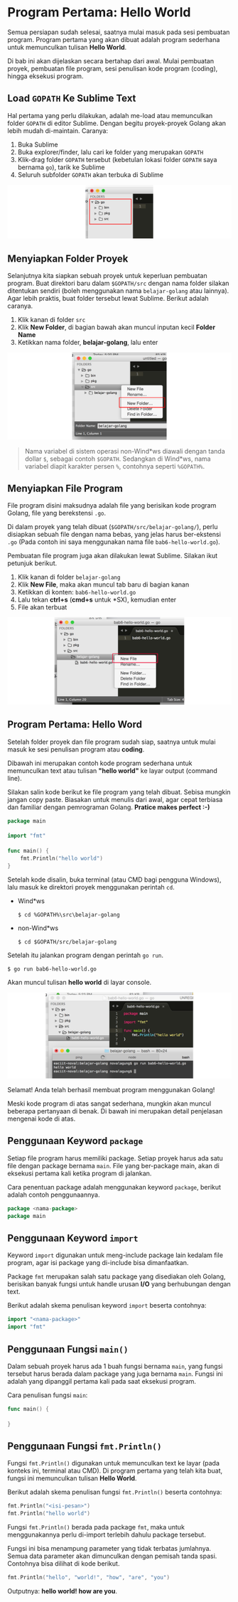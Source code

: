 # Program Pertama: Hello World

Semua persiapan sudah selesai, saatnya mulai masuk pada sesi pembuatan program. Program pertama yang akan dibuat adalah program sederhana untuk memunculkan tulisan **Hello World**.

Di bab ini akan dijelaskan secara bertahap dari awal. Mulai pembuatan proyek, pembuatan file program, sesi penulisan kode program (coding), hingga eksekusi program.

## Load `GOPATH` Ke Sublime Text

Hal pertama yang perlu dilakukan, adalah me-load atau memunculkan folder `GOPATH` di editor Sublime. Dengan begitu proyek-proyek Golang akan lebih mudah di-maintain. Caranya:

 1. Buka Sublime
 2. Buka explorer/finder, lalu cari ke folder yang merupakan `GOPATH`
 3. Klik-drag folder `GOPATH` tersebut (kebetulan lokasi folder `GOPATH` saya bernama `go`), tarik ke Sublime
 4. Seluruh subfolder `GOPATH` akan terbuka di Sublime

![Gopath di sublime](images/6_1_sublime_project_explorer.png)

## Menyiapkan Folder Proyek

Selanjutnya kita siapkan sebuah proyek untuk keperluan pembuatan program. Buat direktori baru dalam `$GOPATH/src` dengan nama folder silakan ditentukan sendiri (boleh menggunakan nama `belajar-golang` atau lainnya). Agar lebih praktis, buat folder tersebut lewat Sublime. Berikut adalah caranya.

 1. Klik kanan di folder `src`
 2. Klik **New Folder**, di bagian bawah akan muncul inputan kecil **Folder Name**
 3. Ketikkan nama folder, **belajar-golang**, lalu enter

![Buat proyek di sublime](images/6_2_new_project_on_sublime.png)

> Nama variabel di sistem operasi non-Wind\*ws diawali dengan tanda dollar `$`, sebagai contoh `$GOPATH`. Sedangkan di Wind\*ws, nama variabel diapit karakter persen `%`, contohnya seperti `%GOPATH%`.

## Menyiapkan File Program

File program disini maksudnya adalah file yang berisikan kode program Golang, file yang berekstensi `.go`.

Di dalam proyek yang telah dibuat (`$GOPATH/src/belajar-golang/`), perlu disiapkan sebuah file dengan nama bebas, yang jelas harus ber-ekstensi `.go` (Pada contoh ini saya menggunakan nama file `bab6-hello-world.go`).

Pembuatan file program juga akan dilakukan lewat Sublime. Silakan ikut petunjuk berikut.

 1. Klik kanan di folder `belajar-golang`
 2. Klik **New File**, maka akan muncul tab baru di bagian kanan
 3. Ketikkan di konten: `bab6-hello-world.go`
 4. Lalu tekan **ctrl+s** (**cmd+s** untuk \*SX), kemudian enter
 5. File akan terbuat

![Buat file di sublime](images/6_3_new_file_on_sublime.png)

## Program Pertama: Hello Word

Setelah folder proyek dan file program sudah siap, saatnya untuk mulai masuk ke sesi penulisan program atau **coding**.

Dibawah ini merupakan contoh kode program sederhana untuk memunculkan text atau tulisan **"hello world"** ke layar output (command line).

Silakan salin kode berikut ke file program yang telah dibuat. Sebisa mungkin jangan copy paste. Biasakan untuk menulis dari awal, agar cepat terbiasa dan familiar dengan pemrograman Golang. **Pratice makes perfect :-)**

```go
package main

import "fmt"

func main() {
    fmt.Println("hello world")
}
```

Setelah kode disalin, buka terminal (atau CMD bagi pengguna Wind*o*ws), lalu masuk ke direktori proyek menggunakan perintah `cd`.

 - Wind\*ws

    ```
    $ cd %GOPATH%\src\belajar-golang
    ```

 - non-Wind\*ws

    ```
    $ cd $GOPATH/src/belajar-golang
    ```


Setelah itu jalankan program dengan perintah `go run`.

```
$ go run bab6-hello-world.go 
```

Akan muncul tulisan **hello world** di layar console.

![Menjalankan program](images/6_4_execute_hello_world.png)

Selamat! Anda telah berhasil membuat program menggunakan Golang!

Meski kode program di atas sangat sederhana, mungkin akan muncul beberapa pertanyaan di benak. Di bawah ini merupakan detail penjelasan mengenai kode di atas.

## Penggunaan Keyword `package`

Setiap file program harus memiliki package. Setiap proyek harus ada satu file dengan package bernama `main`. File yang ber-package main, akan di eksekusi pertama kali ketika program di jalankan.

Cara penentuan package adalah menggunakan keyword `package`, berikut adalah contoh penggunaannya.

```go
package <nama-package>
package main
```

## Penggunaan Keyword `import`

Keyword `import` digunakan untuk meng-include package lain kedalam file program, agar isi package yang di-include bisa dimanfaatkan.

Package `fmt` merupakan salah satu package yang disediakan oleh Golang, berisikan banyak fungsi untuk handle urusan **I/O** yang berhubungan dengan text.

Berikut adalah skema penulisan keyword `import` beserta contohnya:

```go
import "<nama-package>"
import "fmt"
```

## Penggunaan Fungsi `main()`

Dalam sebuah proyek harus ada 1 buah fungsi bernama `main`, yang fungsi tersebut harus berada dalam package yang juga bernama `main`. Fungsi ini adalah yang dipanggil pertama kali pada saat eksekusi program.

Cara penulisan fungsi `main`:

```go
func main() {

}
```

## Penggunaan Fungsi `fmt.Println()`

Fungsi `fmt.Println()` digunakan untuk memunculkan text ke layar (pada konteks ini, terminal atau CMD). Di program pertama yang telah kita buat, fungsi ini memunculkan tulisan **Hello World**.

Berikut adalah skema penulisan fungsi `fmt.Println()` beserta contohnya:

```go
fmt.Println("<isi-pesan>")
fmt.Println("hello world")
```

Fungsi `fmt.Println()` berada pada package `fmt`, maka untuk menggunakannya perlu di-import terlebih dahulu package tersebut.

Fungsi ini bisa menampung parameter yang tidak terbatas jumlahnya. Semua data parameter akan dimunculkan dengan pemisah tanda spasi. Contohnya bisa dilihat di kode berikut.

```go
fmt.Println("hello", "world!", "how", "are", "you")
```

Outputnya: **hello world! how are you**.
